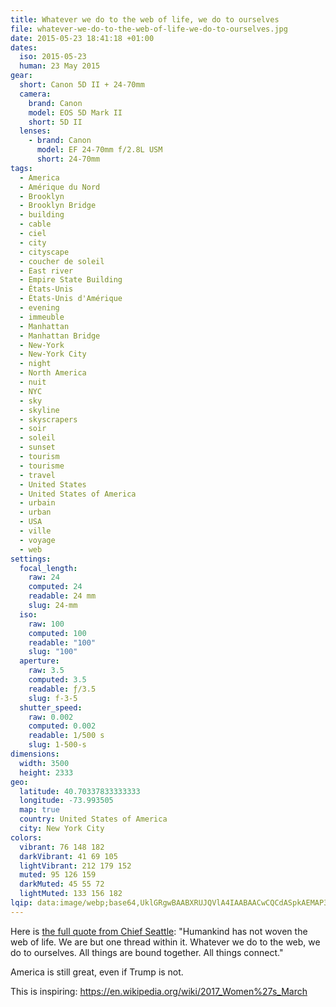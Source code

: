 ```yaml
---
title: Whatever we do to the web of life, we do to ourselves
file: whatever-we-do-to-the-web-of-life-we-do-to-ourselves.jpg
date: 2015-05-23 18:41:18 +01:00
dates:
  iso: 2015-05-23
  human: 23 May 2015
gear:
  short: Canon 5D II + 24-70mm
  camera:
    brand: Canon
    model: EOS 5D Mark II
    short: 5D II
  lenses:
    - brand: Canon
      model: EF 24-70mm f/2.8L USM
      short: 24-70mm
tags:
  - America
  - Amérique du Nord
  - Brooklyn
  - Brooklyn Bridge
  - building
  - cable
  - ciel
  - city
  - cityscape
  - coucher de soleil
  - East river
  - Empire State Building
  - États-Unis
  - États-Unis d'Amérique
  - evening
  - immeuble
  - Manhattan
  - Manhattan Bridge
  - New-York
  - New-York City
  - night
  - North America
  - nuit
  - NYC
  - sky
  - skyline
  - skyscrapers
  - soir
  - soleil
  - sunset
  - tourism
  - tourisme
  - travel
  - United States
  - United States of America
  - urbain
  - urban
  - USA
  - ville
  - voyage
  - web
settings:
  focal_length:
    raw: 24
    computed: 24
    readable: 24 mm
    slug: 24-mm
  iso:
    raw: 100
    computed: 100
    readable: "100"
    slug: "100"
  aperture:
    raw: 3.5
    computed: 3.5
    readable: ƒ/3.5
    slug: f-3-5
  shutter_speed:
    raw: 0.002
    computed: 0.002
    readable: 1/500 s
    slug: 1-500-s
dimensions:
  width: 3500
  height: 2333
geo:
  latitude: 40.70337833333333
  longitude: -73.993505
  map: true
  country: United States of America
  city: New York City
colors:
  vibrant: 76 148 182
  darkVibrant: 41 69 105
  lightVibrant: 212 179 152
  muted: 95 126 159
  darkMuted: 45 55 72
  lightMuted: 133 156 182
lqip: data:image/webp;base64,UklGRgwBAABXRUJQVlA4IAABAACwCQCdASpkAEMAP3Gqxlw/v7EmLNScM/AuCWUDsB2ZAX9TZwCQZh8UmQJvDSEk1z9/1+Qc7FC3eCm83U2wwZq7/W9Jq3FMFf506otPcDtCiHCXv2MsAAD+0YlAuCooo+2ewbkTl6ANwN5kmmIDVycnShqMSwBAMoBPLXAt45mWcGVhPuZLA7cfk7nLsOPWlBOWWE6PDvmcF1Y+cwut9VAvu4rqZaw8XmiKd12OLyvfFOjaCe1gpoHoYQjXHpJZuSo21Fl5bwKoFzZiqzG9fxlny8K+W3OenqVmyR+2XFZUVoCObucEOe/XURrY4DPD2jO3qBXWH19zhc+zcfMalCgA
---
```


Here is <a href="https://www.brainyquote.com/quotes/quotes/c/chiefseatt104989.html">the full quote from Chief Seattle</a>: "Humankind has not woven the web of life. We are but one thread within it. Whatever we do to the web, we do to ourselves. All things are bound together. All things connect."

America is still great, even if Trump is not.

This is inspiring: https://en.wikipedia.org/wiki/2017_Women%27s_March

